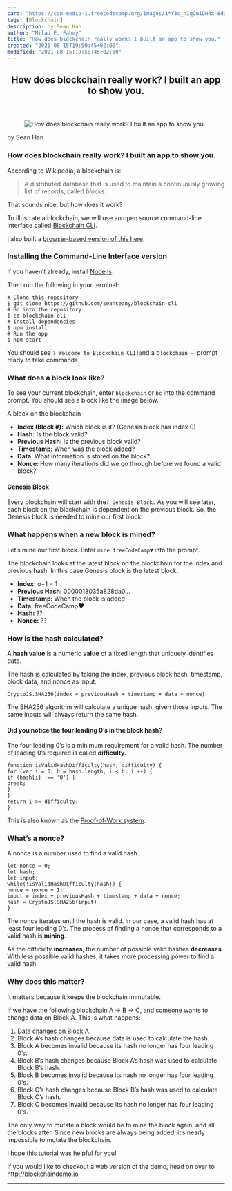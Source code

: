 ```yaml
---
card: "https://cdn-media-1.freecodecamp.org/images/1*Y3c_hIqCuiDH4x-8dObVyg.png"
tags: [Blockchain]
description: by Sean Han
author: "Milad E. Fahmy"
title: "How does blockchain really work? I built an app to show you."
created: "2021-08-15T19:50:45+02:00"
modified: "2021-08-15T19:50:45+02:00"
---
```

<div class="site-wrapper">
<main id="site-main" class="site-main outer">
<div class="inner">
<article class="post-full post tag-blockchain tag-cryptocurrency tag-javascript tag-tech tag-startup ">
<header class="post-full-header">
<h1 class="post-full-title">How does blockchain really work? I built an app to show you.</h1>
</header>
<figure class="post-full-image">
<picture>
<source media="(max-width: 700px)" sizes="1px" srcset="data:image/gif;base64,R0lGODlhAQABAIAAAAAAAP///yH5BAEAAAAALAAAAAABAAEAAAIBRAA7 1w">
<source media="(min-width: 701px)" sizes="(max-width: 800px) 400px,
(max-width: 1170px) 700px,
1400px" srcset="https://cdn-media-1.freecodecamp.org/images/1*Y3c_hIqCuiDH4x-8dObVyg.png 300w,
https://cdn-media-1.freecodecamp.org/images/1*Y3c_hIqCuiDH4x-8dObVyg.png 600w,
https://cdn-media-1.freecodecamp.org/images/1*Y3c_hIqCuiDH4x-8dObVyg.png 1000w,
https://cdn-media-1.freecodecamp.org/images/1*Y3c_hIqCuiDH4x-8dObVyg.png 2000w">
<img onerror="this.style.display='none'" src="https://cdn-media-1.freecodecamp.org/images/1*Y3c_hIqCuiDH4x-8dObVyg.png" alt="How does blockchain really work? I built an app to show you.">
</picture>
</figure>
<section class="post-full-content">
<div class="post-content medium-migrated-article">
<p>by Sean Han</p>
<h1 id="how-does-blockchain-really-work-i-built-an-app-to-show-you-">How does blockchain really work? I built an app to show you.</h1>
<p>According to Wikipedia, a blockchain is:</p>
<blockquote>A distributed database that is used to maintain a continuously growing list of records, called <em>blocks</em>.</blockquote>
<p>That sounds nice, but how does it work?</p>
<p>To illustrate a blockchain, we will use an open source command-line interface called <a href="https://github.com/seanseany/blockchain-cli" rel="noopener">Blockchain CLI</a>.</p>
<p>I also built a <a href="http://blockchaindemo.io/" rel="noopener">browser-based version of this here</a>.</p>
<h3 id="installing-the-command-line-interface-version">Installing the Command-Line Interface version</h3>
<p>If you haven’t already, install <a href="https://nodejs.org/download/" rel="noopener">Node.js</a>.</p>
<p>Then run the following in your terminal:</p><pre><code class="language-bash"># Clone this repository
$ git clone https://github.com/seanseany/blockchain-cli
# Go into the repository
$ cd blockchain-cli
# Install dependencies
$ npm install
# Run the app
$ npm start</code></pre>
<p>You should see <code>? Welcome to Blockchain CLI!a</code>nd a b<code>lockchain → </code>prompt ready to take commands.</p>
<h3 id="what-does-a-block-look-like">What does a block look like?</h3>
<p>To see your current blockchain, enter <code>blockchain</code> or <code>bc</code> into the command prompt. You should see a block like the image below.</p>
<figcaption>A block on the blockchain</figcaption>
</figure>
<ul>
<li><strong>Index (Block #):</strong> Which block is it? (Genesis block has index 0)</li>
<li><strong>Hash:</strong> Is the block valid?</li>
<li><strong>Previous Hash: </strong>Is the previous block valid?</li>
<li><strong>Timestamp: </strong>When was the block added?</li>
<li><strong>Data: </strong>What information is stored on the block?</li>
<li><strong>Nonce: </strong>How many iterations did we go through before we found a valid block?</li>
</ul>
<h4 id="genesis-block">Genesis Block</h4>
<p>Every blockchain will start with the<code>? Genesis Block.</code> As you will see later, each block on the blockchain is dependent on the previous block. So, the Genesis block is needed to mine our first block.</p>
<h3 id="what-happens-when-a-new-block-is-mined">What happens when a new block is mined?</h3>
<p>Let’s mine our first block. Enter <code>mine freeCodeCamp♥︎</code> into the prompt.</p>
<p>The blockchain looks at the latest block on the blockchain for the index and previous hash. In this case Genesis block is the latest block.</p>
<ul>
<li><strong>Index:</strong> o+1 = 1</li>
<li><strong>Previous Hash: </strong>0000018035a828da0…</li>
<li><strong>Timestamp: </strong>When the block is added</li>
<li><strong>Data: </strong>freeCodeCamp❤</li>
<li><strong>Hash:</strong> ??</li>
<li><strong>Nonce:</strong> ??</li>
</ul>
<h3 id="how-is-the-hash-calculated">How is the hash calculated?</h3>
<p>A <strong>hash value</strong> is a numeric <strong>value</strong> of a fixed length that uniquely identifies data.</p>
<p>The hash is calculated by taking the index, previous block hash, timestamp, block data, and nonce as input.</p><pre><code class="language-js">CryptoJS.SHA256(index + previousHash + timestamp + data + nonce)</code></pre>
<p>The SHA256 algorithm will calculate a unique hash, given those inputs. The same inputs will always return the same hash.</p>
<h4 id="did-you-notice-the-four-leading-0-s-in-the-block-hash">Did you notice the four leading 0’s in the block hash?</h4>
<p>The four leading 0’s is a minimum requirement for a valid hash. The number of leading 0’s required is called <strong>difficulty</strong>.</p><pre><code class="language-js">function isValidHashDifficulty(hash, difficulty) {
for (var i = 0, b = hash.length; i &lt; b; i ++) {
if (hash[i] !== '0') {
break;
}
}
return i &gt;= difficulty;
}</code></pre>
<p>This is also known as the <a href="https://en.wikipedia.org/wiki/Proof-of-work_system" rel="noopener">Proof-of-Work system</a>.</p>
<h3 id="what-s-a-nonce">What’s a nonce?</h3>
<p>A nonce is a number used to find a valid hash.</p><pre><code class="language-js">let nonce = 0;
let hash;
let input;
while(!isValidHashDifficulty(hash)) {
nonce = nonce + 1;
input = index + previousHash + timestamp + data + nonce;
hash = CryptoJS.SHA256(input)
}</code></pre>
<p>The nonce iterates until the hash is valid. In our case, a valid hash has at least four leading 0’s. The process of finding a nonce that corresponds to a valid hash is <strong>mining</strong>.</p>
<p>As the difficulty <strong>increases</strong>, the number of possible valid hashes <strong>decreases</strong><em>.</em> With less possible valid hashes, it takes more processing power to find a valid hash.</p>
<h3 id="why-does-this-matter">Why does this matter?</h3>
<p>It matters because it keeps the blockchain immutable.</p>
<p>If we have the following blockchain A → B → C, and someone wants to change data on Block A. This is what happens:</p>
<ol>
<li>Data changes on Block A.</li>
<li>Block A’s hash changes because data is used to calculate the hash.</li>
<li>Block A becomes invalid because its hash no longer has four leading 0’s.</li>
<li>Block B’s hash changes because Block A’s hash was used to calculate Block B’s hash.</li>
<li>Block B becomes invalid because its hash no longer has four leading 0's.</li>
<li>Block C’s hash changes because Block B’s hash was used to calculate Block C’s hash.</li>
<li>Block C becomes invalid because its hash no longer has four leading 0's.</li>
</ol>
<p>The only way to mutate a block would be to mine the block again, and all the blocks after. Since new blocks are always being added, it’s nearly impossible to mutate the blockchain.</p>
<p>I hope this tutorial was helpful for you!</p>
<p>If you would like to checkout a web version of the demo, head on over to <a href="http://blockchaindemo.io" rel="noopener">http://blockchaindemo.io</a></p>
</div>
<hr>
</section>
</article>
</div>
</main>
</div>
<!-- Google Tag Manager (noscript) -->
<!-- End Google Tag Manager (noscript) -->
